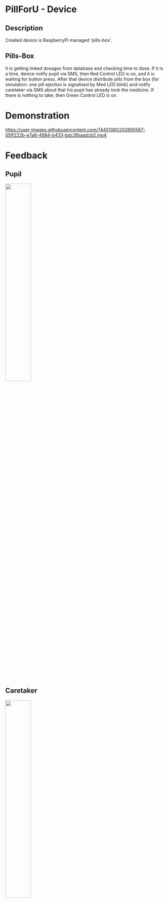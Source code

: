 ﻿# PillForU - Device

## Description

Created device is RaspberryPi managed 'pills-box'.

## Pills-Box

It is getting linked dosages from database and checking time to dose. If it is a time, device notify pupil via SMS, then Red Control LED is on, and it is waiting for button press. After that device distribute pills from the box (for simulation: one pill ejection is signalised by Med LED blink) and notify caretaker via SMS about that his pupil has already took the medicine. If there is nothing to take, then Green Control LED is on.

# Demonstration

https://user-images.githubusercontent.com/74451381/202895567-05ff222b-e7a6-4884-b433-bdc3fbaadcb2.mp4

# Feedback

## Pupil

<img src="https://user-images.githubusercontent.com/74451381/202895735-1f7870ab-766f-4e8f-bf1f-e45f4080dfce.jpg" height = 40% width = 40%>

## Caretaker

<img src="https://user-images.githubusercontent.com/74451381/202895737-93c75c7e-3561-4470-964a-a81ba95a355f.jpg" height = 40% width = 40%>
